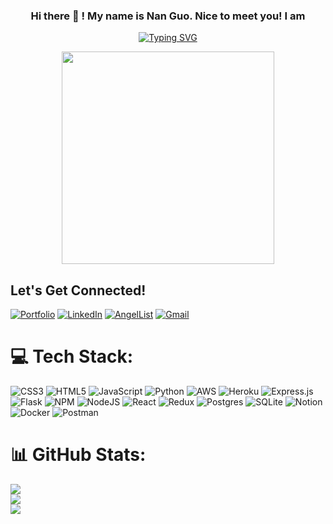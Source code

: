  <h3 align="center">
      Hi there 👋 ! My name is Nan Guo. Nice to meet you! I am 
 </h3>
 
<p align="center"><a href="https://git.io/typing-svg"><img src="https://readme-typing-svg.demolab.com?font=Roboto+Slab&pause=800&size=25&color=FCE4A8&center=true&vCenter=true&width=435&lines=Fullstack+Software+Engineer" alt="Typing SVG" /></a>
<p>
 <div align='center'>
 <image src="https://res.cloudinary.com/practicaldev/image/fetch/s--2bZIjPGC--/c_limit%2Cf_auto%2Cfl_progressive%2Cq_66%2Cw_880/https://dev-to-uploads.s3.amazonaws.com/i/d4tvukbt5mra37cvwklk.gif" width="340" height="auto" >
</div>

## Let's Get Connected!
  <a href="https://alicenanguo.github.io/#" target="_blank">![Portfolio](https://img.shields.io/badge/Portfolio-blue?style=for-the-badge&logo=data:image/png;base64,iVBORw0KGg...&color=D14836)</a>
<a href="https://www.linkedin.com/in/nan-guo-a7762325a/" target="_blank">![LinkedIn](https://img.shields.io/badge/linkedin-%230077B5.svg?style=for-the-badge&logo=linkedin&logoColor=white)</a>
<a href="https://angel.co/u/nan-guo-3" target="_blank">![AngelList](https://img.shields.io/badge/AngelList-%23D4D4D4.svg?style=for-the-badge&logo=AngelList&logoColor=black)</a>
<a href="mailto:alicenan2022@gmail.com" target="_blank">![Gmail](https://img.shields.io/badge/Gmail-D14836?style=for-the-badge&logo=gmail&logoColor=white)</a>

# 💻 Tech Stack:
![CSS3](https://img.shields.io/badge/css3-%231572B6.svg?style=for-the-badge&logo=css3&logoColor=white) ![HTML5](https://img.shields.io/badge/html5-%23E34F26.svg?style=for-the-badge&logo=html5&logoColor=white) ![JavaScript](https://img.shields.io/badge/javascript-%23323330.svg?style=for-the-badge&logo=javascript&logoColor=%23F7DF1E) ![Python](https://img.shields.io/badge/python-3670A0?style=for-the-badge&logo=python&logoColor=ffdd54) ![AWS](https://img.shields.io/badge/AWS-%23FF9900.svg?style=for-the-badge&logo=amazon-aws&logoColor=white) ![Heroku](https://img.shields.io/badge/heroku-%23430098.svg?style=for-the-badge&logo=heroku&logoColor=white) ![Express.js](https://img.shields.io/badge/express.js-%23404d59.svg?style=for-the-badge&logo=express&logoColor=%2361DAFB) ![Flask](https://img.shields.io/badge/flask-%23000.svg?style=for-the-badge&logo=flask&logoColor=white) ![NPM](https://img.shields.io/badge/NPM-%23000000.svg?style=for-the-badge&logo=npm&logoColor=white) ![NodeJS](https://img.shields.io/badge/node.js-6DA55F?style=for-the-badge&logo=node.js&logoColor=white) ![React](https://img.shields.io/badge/react-%2320232a.svg?style=for-the-badge&logo=react&logoColor=%2361DAFB) ![Redux](https://img.shields.io/badge/redux-%23593d88.svg?style=for-the-badge&logo=redux&logoColor=white) ![Postgres](https://img.shields.io/badge/postgres-%23316192.svg?style=for-the-badge&logo=postgresql&logoColor=white) ![SQLite](https://img.shields.io/badge/sqlite-%2307405e.svg?style=for-the-badge&logo=sqlite&logoColor=white) ![Notion](https://img.shields.io/badge/Notion-%23000000.svg?style=for-the-badge&logo=notion&logoColor=white) ![Docker](https://img.shields.io/badge/docker-%230db7ed.svg?style=for-the-badge&logo=docker&logoColor=white) ![Postman](https://img.shields.io/badge/Postman-FF6C37?style=for-the-badge&logo=postman&logoColor=white)

# 📊 GitHub Stats:
![](https://github-readme-stats.vercel.app/api?username=Alicenanguo&theme=dark&hide_border=true&include_all_commits=false&count_private=true)<br/>
![](https://github-readme-streak-stats.herokuapp.com/?user=Alicenanguo&theme=dark&hide_border=true)<br/>
![](https://github-readme-stats.vercel.app/api/top-langs/?username=Alicenanguo&theme=dark&hide_border=true&include_all_commits=false&count_private=true&layout=compact)





